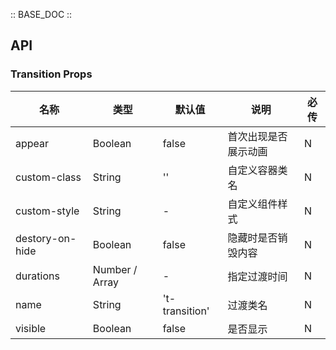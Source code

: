 :: BASE_DOC ::

## API
### Transition Props

名称 | 类型 | 默认值 | 说明 | 必传
-- | -- | -- | -- | --
appear | Boolean | false | 首次出现是否展示动画 | N
custom-class | String | '' | 自定义容器类名 | N
custom-style | String | - | 自定义组件样式 | N
destory-on-hide | Boolean | false | 隐藏时是否销毁内容 | N
durations | Number / Array | - | 指定过渡时间 | N
name | String | 't-transition' | 过渡类名 | N
visible | Boolean | false | 是否显示 | N
